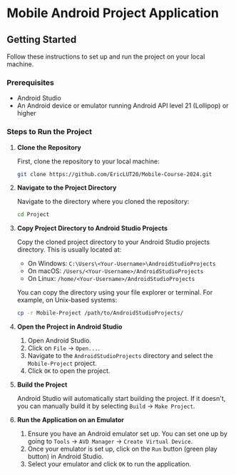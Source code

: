 # Mobile Android Project Application

## Getting Started

Follow these instructions to set up and run the project on your local machine.

### Prerequisites

- Android Studio
- An Android device or emulator running Android API level 21 (Lollipop) or higher

### Steps to Run the Project

1. **Clone the Repository**

    First, clone the repository to your local machine:

    ```sh
    git clone https://github.com/EricLUT20/Mobile-Course-2024.git
    ```

2. **Navigate to the Project Directory**

    Navigate to the directory where you cloned the repository:

    ```sh
    cd Project
    ```

3. **Copy Project Directory to Android Studio Projects**

    Copy the cloned project directory to your Android Studio projects directory. This is usually located at:

    - On Windows: `C:\Users\<Your-Username>\AndroidStudioProjects`
    - On macOS: `/Users/<Your-Username>/AndroidStudioProjects`
    - On Linux: `/home/<Your-Username>/AndroidStudioProjects`

    You can copy the directory using your file explorer or terminal. For example, on Unix-based systems:

    ```sh
    cp -r Mobile-Project /path/to/AndroidStudioProjects/
    ```

4. **Open the Project in Android Studio**

    1. Open Android Studio.
    2. Click on `File` -> `Open...`.
    3. Navigate to the `AndroidStudioProjects` directory and select the `Mobile-Project` project.
    4. Click `OK` to open the project.

5. **Build the Project**

    Android Studio will automatically start building the project. If it doesn't, you can manually build it by selecting `Build` -> `Make Project`.

6. **Run the Application on an Emulator**

    1. Ensure you have an Android emulator set up. You can set one up by going to `Tools` -> `AVD Manager` -> `Create Virtual Device`.
    2. Once your emulator is set up, click on the `Run` button (green play button) in Android Studio.
    3. Select your emulator and click `OK` to run the application.
